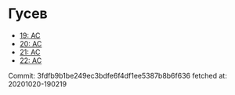 # Гусев
- [19: AC](19.md)
- [20: AC](20.md)
- [21: AC](21.md)
- [22: AC](22.md)

Commit: 3fdfb9b1be249ec3bdfe6f4df1ee5387b8b6f636
 fetched at: 20201020-190219
